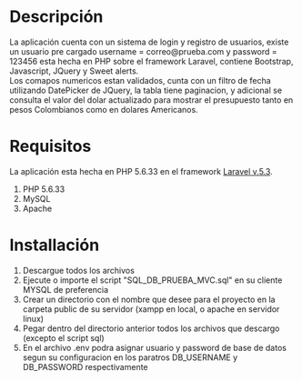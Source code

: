 <h1>Descripción</h1>
<p>	
La aplicación cuenta con un sistema de login y registro de usuarios, existe un usuario pre cargado username = correo@prueba.com y password = 123456 
esta hecha en PHP sobre el framework Laravel, contiene Bootstrap, Javascript, JQuery y Sweet alerts. <br>
Los comapos numericos estan validados, cunta con un filtro de fecha utilizando DatePicker de JQuery, la tabla tiene paginacion, y adicional 
se consulta el valor del dolar actualizado para mostrar el presupuesto tanto en pesos Colombianos como en dolares Americanos.

</p>

<h1>Requisitos</h1>
<p>	
La aplicación esta hecha en PHP 5.6.33 en el framework <a href="https://laravel.com/docs/5.3" target="_blank">Laravel v.5.3</a>.
</p>
<ol>
	<li>PHP 5.6.33</li>
	<li>MySQL</li>
	<li>Apache</li>
</ol>

<h1>Installación</h1>
<ol>
  <li>Descargue todos los archivos</li>
  <li>Ejecute o importe el script "SQL_DB_PRUEBA_MVC.sql" en su cliente MYSQL de preferencia</li>
  <li>Crear un directorio con el nombre que desee para el proyecto en la carpeta public de su servidor (xampp en local, o apache en servidor linux)</li>
  <li>Pegar dentro del directorio anterior todos los archivos que descargo (excepto el script sql)</li>
  <li>En el archivo .env podra asignar usuario y password de base de datos segun su configuracion en los paratros DB_USERNAME y DB_PASSWORD respectivamente</li>  
</ol>

